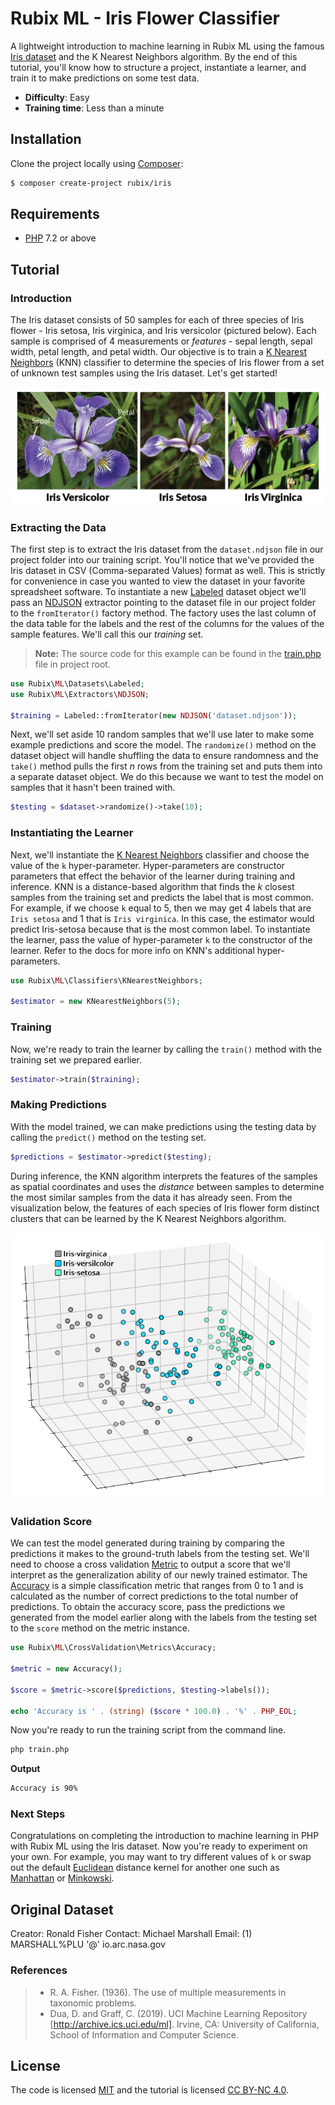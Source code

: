 # Rubix ML - Iris Flower Classifier
A lightweight introduction to machine learning in Rubix ML using the famous [Iris dataset](https://en.wikipedia.org/wiki/Iris_flower_data_set) and the K Nearest Neighbors algorithm. By the end of this tutorial, you'll know how to structure a project, instantiate a learner, and train it to make predictions on some test data.

- **Difficulty**: Easy
- **Training time**: Less than a minute

## Installation
Clone the project locally using [Composer](https://getcomposer.org/):
```sh
$ composer create-project rubix/iris
```

## Requirements
- [PHP](https://php.net) 7.2 or above

## Tutorial

### Introduction
The Iris dataset consists of 50 samples for each of three species of Iris flower - Iris setosa, Iris virginica, and Iris versicolor (pictured below). Each sample is comprised of 4 measurements or *features* - sepal length, sepal width, petal length, and petal width. Our objective is to train a [K Nearest Neighbors](https://docs.rubixml.com/classifiers/k-nearest-neighbors.html) (KNN) classifier to determine the species of Iris flower from a set of unknown test samples using the Iris dataset. Let's get started!

![Iris Flower Species](https://raw.githubusercontent.com/RubixML/Iris/master/docs/images/iris-species.png)

### Extracting the Data
The first step is to extract the Iris dataset from the `dataset.ndjson` file in our project folder into our training script. You'll notice that we've provided the Iris dataset in CSV (Comma-separated Values) format as well. This is strictly for convenience in case you wanted to view the dataset in your favorite spreadsheet software. To instantiate a new [Labeled](https://docs.rubixml.com/datasets/labeled.html) dataset object we'll pass an [NDJSON](https://docs.rubixml.com/extractors/ndjson.html) extractor pointing to the dataset file in our project folder to the `fromIterator()` factory method. The factory uses the last column of the data table for the labels and the rest of the columns for the values of the sample features. We'll call this our *training* set.

> **Note:** The source code for this example can be found in the [train.php](https://github.com/RubixML/Iris/blob/master/train.php) file in project root.

```php
use Rubix\ML\Datasets\Labeled;
use Rubix\ML\Extractors\NDJSON;

$training = Labeled::fromIterator(new NDJSON('dataset.ndjson'));
```

Next, we'll set aside 10 random samples that we'll use later to make some example predictions and score the model. The `randomize()` method on the dataset object will handle shuffling the data to ensure randomness and the `take()` method pulls the first *n* rows from the training set and puts them into a separate dataset object. We do this because we want to test the model on samples that it hasn't been trained with.

```php
$testing = $dataset->randomize()->take(10);
```

### Instantiating the Learner
Next, we'll instantiate the [K Nearest Neighbors](https://docs.rubixml.com/classifiers/k-nearest-neighbors.html) classifier and choose the value of the `k` hyper-parameter. Hyper-parameters are constructor parameters that effect the behavior of the learner during training and inference. KNN is a distance-based algorithm that finds the *k* closest samples from the training set and predicts the label that is most common. For example, if we choose `k` equal to 5, then we may get 4 labels that are `Iris setosa` and 1 that is `Iris virginica`. In this case, the estimator would predict Iris-setosa because that is the most common label. To instantiate the learner, pass the value of hyper-parameter `k` to the constructor of the learner. Refer to the docs for more info on KNN's additional hyper-parameters.

```php
use Rubix\ML\Classifiers\KNearestNeighbors;

$estimator = new KNearestNeighbors(5);
```

### Training
Now, we're ready to train the learner by calling the `train()` method with the training set we prepared earlier.

```php
$estimator->train($training);
```

### Making Predictions
With the model trained, we can make predictions using the testing data by calling the `predict()` method on the testing set.

```php
$predictions = $estimator->predict($testing);
```

During inference, the KNN algorithm interprets the features of the samples as spatial coordinates and uses the *distance* between samples to determine the most similar samples from the data it has already seen. From the visualization below, the features of each species of Iris flower form distinct clusters that can be learned by the K Nearest Neighbors algorithm.

![Iris Dataset 3D Plot](https://raw.githubusercontent.com/RubixML/Iris/master/docs/images/iris-dataset-3d-plot.png)

### Validation Score
We can test the model generated during training by comparing the predictions it makes to the ground-truth labels from the testing set. We'll need to choose a cross validation [Metric](https://docs.rubixml.com/cross-validation/metrics/api.html) to output a score that we'll interpret as the generalization ability of our newly trained estimator. The [Accuracy](https://docs.rubixml.com/cross-validation/metrics/accuracy.html) is a simple classification metric that ranges from 0 to 1 and is calculated as the number of correct predictions to the total number of predictions. To obtain the accuracy score, pass the predictions we generated from the model earlier along with the labels from the testing set to the `score` method on the metric instance.

```php
use Rubix\ML\CrossValidation\Metrics\Accuracy;

$metric = new Accuracy();

$score = $metric->score($predictions, $testing->labels());

echo 'Accuracy is ' . (string) ($score * 100.0) . '%' . PHP_EOL;
```

Now you're ready to run the training script from the command line.
```sh
php train.php
```

**Output**

```sh
Accuracy is 90%
```

### Next Steps
Congratulations on completing the introduction to machine learning in PHP with Rubix ML using the Iris dataset. Now you're ready to experiment on your own. For example, you may want to try different values of `k` or swap out the default [Euclidean](https://docs.rubixml.com/kernels/distance/euclidean.html) distance kernel for another one such as [Manhattan](https://docs.rubixml.com/kernels/distance/manhattan.html) or [Minkowski](https://docs.rubixml.com/kernels/distance/minkowski.html).

## Original Dataset
Creator: Ronald Fisher
Contact: Michael Marshall
Email: (1) MARSHALL%PLU '@' io.arc.nasa.gov

### References
>- R. A. Fisher. (1936). The use of multiple measurements in taxonomic problems.
>- Dua, D. and Graff, C. (2019). UCI Machine Learning Repository [http://archive.ics.uci.edu/ml]. Irvine, CA: University of California, School of Information and Computer Science.

## License
The code is licensed [MIT](LICENSE) and the tutorial is licensed [CC BY-NC 4.0](https://creativecommons.org/licenses/by-nc/4.0/).
